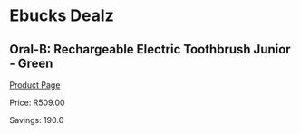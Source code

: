 
# Ebucks Dealz
## Oral-B: Rechargeable Electric Toothbrush Junior - Green
[Product Page](https://www.ebucks.com/web/shop/productSelected.do?prodId=1084242654&catId=714948688)

Price: R509.00

Savings: 190.0


	